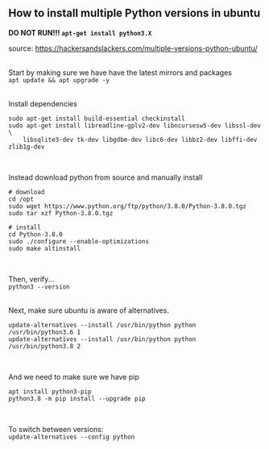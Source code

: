 ## How to install multiple Python versions in ubuntu
**DO NOT RUN!!!  `apt-get install python3.X`**  

source: https://hackersandslackers.com/multiple-versions-python-ubuntu/
<br><br>

Start by making sure we have have the latest mirrors and packages  
`apt update && apt upgrade -y`  
<br>  

Install dependencies
```
sudo apt-get install build-essential checkinstall
sudo apt-get install libreadline-gplv2-dev libncursesw5-dev libssl-dev \
    libsqlite3-dev tk-dev libgdbm-dev libc6-dev libbz2-dev libffi-dev zlib1g-dev
```
<br>
  
Instead download python from source and manually install
```
# download
cd /opt
sudo wget https://www.python.org/ftp/python/3.8.0/Python-3.8.0.tgz
sudo tar xzf Python-3.8.0.tgz

# install
cd Python-3.8.0
sudo ./configure --enable-optimizations
sudo make altinstall
```  
<br>

Then, verify...  
`python3 --version`  
<br>
  
Next, make sure ubuntu is aware of alternatives.
```
update-alternatives --install /usr/bin/python python /usr/bin/python3.6 1
update-alternatives --install /usr/bin/python python /usr/bin/python3.8 2
```  
<br>  
  
And we need to make sure we have pip
```
apt install python3-pip
python3.8 -m pip install --upgrade pip
```    
<br>
  
To switch between versions:  
`update-alternatives --config python`






<br><br>


